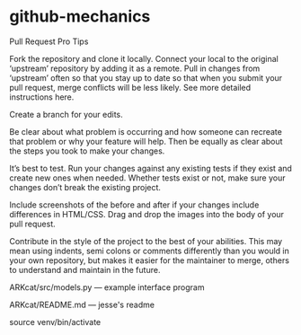 # github-mechanics


Pull Request Pro Tips

Fork the repository and clone it locally. Connect your local to the original ‘upstream’ repository by adding it as a remote. Pull in changes from ‘upstream’ often so that you stay up to date so that when you submit your pull request, merge conflicts will be less likely. See more detailed instructions here.

Create a branch for your edits.

Be clear about what problem is occurring and how someone can recreate that problem or why your feature will help. Then be equally as clear about the steps you took to make your changes.

It’s best to test. Run your changes against any existing tests if they exist and create new ones when needed. Whether tests exist or not, make sure your changes don’t break the existing project.

Include screenshots of the before and after if your changes include differences in HTML/CSS. Drag and drop the images into the body of your pull request.

Contribute in the style of the project to the best of your abilities. This may mean using indents, semi colons or comments differently than you would in your own repository, but makes it easier for the maintainer to merge, others to understand and maintain in the future.


ARKcat/src/models.py — example interface program

ARKcat/README.md — jesse's readme

source venv/bin/activate

